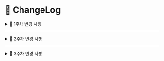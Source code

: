 # 📝 ChangeLog

<details>
  <summary>📌 1주차 변경 사항</summary>

## ✅ Week 1 (1주차)

<details>
  <summary>:bust_in_silhouette: 조유원</summary>

### :white_check_mark: Done

- **공통 컴포넌트 - 검색창 컴포넌트 구현** (`SearchBar.tsx`, `SearchBarMobile.tsx`)

  - 화면 크기에 따른 반응형 구현 (`ResponsiveSearchBar.tsx`)
  - 배급사 드롭다운 메뉴 추가
  - 태그, 검색어 구분

- **공통 컴포넌트 - 태그, 뱃지 컴포넌트 구현** (`Badges.tsx`, `Tags.tsx`)

  - 태그 호버 시 색상 변경

- **공통 컴포넌트 - 웹툰 카드 컴포넌트 구현** (`WebtoonCard.tsx`, `WebtoonCardMobile.tsx`, `WebtoonCardCol.tsx`, `WebtoonCardColMobile.tsx`)

  - 세로형 웹툰 카드 컴포넌트, 가로형 웹툰 카드 컴포넌트
  - 웹툰 정보 표시

- **메인 페이지 구현** (`page.tsx`)

  - 메인 헤더 추가 (`Header.tsx`)
    - 툰츄 로고, 목업 사진 추가
  - 화면 크기에 따른 반응형 구현 (`MainDesktop.tsx`, `MainMobile.tsx`)
  - Swiper 라이브러리를 활용한 슬라이더 구현 (`Swiper.tsx`)
  - Material UI 라이브러리를 활용한 페이지네이션 구현 (`PaginationList.tsx`)

### :construction: In Progress

- **태그 드롭다운 메뉴 구현**

  - 태그 페이지네이션 추가
  - 반응형 구현

- **메인 헤더 애니메이션 구현**

  - 고양이 발바닥 애니메이션 구현

### :mag: Preview

- **공통 컴포넌트**
<div align=center>
  <img src='https://github.com/user-attachments/assets/dc466a5e-4d77-4e0e-9d6e-ab6c6e09fbdb' width=200/>
</div>

- **메인 페이지**
<div align=center>
  <img src='https://github.com/user-attachments/assets/f065ce16-5440-404d-af91-b8c2d92c55ce'/>
</div>

- **메인 페이지 - 태블릿, 모바일**
<div align=center>
  <div>
    <img src='https://github.com/user-attachments/assets/307064e3-f7d8-4915-a17e-864f7715804c' width=200 />
    &nbsp;&nbsp;&nbsp;&nbsp;
    <img src='https://github.com/user-attachments/assets/8e1335dd-90a7-4cdc-b01f-b0fa97df4604' width=300 />
  </div>
</div>

</details>

---

<details>
  <summary>:bust_in_silhouette: 이혜민</summary>

### :white_check_mark: Done

- **공통 컴포넌트 - 네비게이션 바 구현** (`Nav.tsx`, `NavClient.tsx`)

  - 화면 크기에 따른 반응형 구현 (`DesktopNav.tsx`, `MobileTablet.tsx`)
  - 드롭다운 메뉴 추가(프로필/로그아웃) (`ProfileMenu.tsx`)

- **공통 컴포넌트 - 반응형 디자인을 위한 브레이크포인트(BP) 감지 커스텀 훅 구현**
  - 서버 사이드 BP 감지 유틸함수 구현 (`breakpointDetect.ts`)
    - Next.js headers API를 활용한 User-Agent 기반 디바이스 타입 감지
  - 클라이언트 사이드 BP 감지 커스텀 훅 구현 (`useBreakpoint.ts`)
    - Resize 이벤트를 이용한 화면 크기 기반 동적 BP 감지
- **공통 컴포넌트 - 외부 클릭 감지 커스텀 훅 구현** (`useOutsideClick.tsx`)

- **공통 컴포넌트 - 모바일/탭뷰를 위한 바텀 팝업 시트 구현** (`BottomSlideUpMenu.tsx`)

  - body 스크롤 잠금 기능 구현 (`useLockBodyScroll`)
  - Framer Motion을 활용한 슬라이드 애니메이션 구현

- **로그인 페이지 구현** (`/login/page.tsx`)

  - 소셜 로그인 버튼 추가 (`GoogleLoginButton.tsx`, `NaverLoginButton.tsx`, `KakaoLoginButton.tsx`)
  - OAuth 인증 URL 생성 유틸리티 함수 구현 (Google, Naver, Kakao) (`auth.ts`)
  - Zustand를 활용한 전역 상태 관리 구현 (`authStore.ts`)
    - 유저 정보 저장 및 관리
    - 로그인/로그아웃 기능 구현

- **프로필 페이지 구현** (`/profile/page.tsx`)

  - 기본 프로필 페이지 구현 (`ProfileDefault.tsx`)
    - 프로필 조회/수정 기능 구현
    - 인증 상태에 따른 라우팅 보호 구현
  - 프로필 페이지 변경 UI 구현 (`ProfileEdit.tsx`)
  - Zustand를 활용한 프로필 상태 관리 (`profileStore.ts`)
    - 프로필 편집 모드 상태 관리
    - 상태 변경 액션 구현
  - 사용자 API 모듈 구현 (`userApi.ts`)
    - 로그인/로그아웃, 프로필 정보 조회/수정

- **회원탈퇴 페이지 구현** (`/withdrawal/page.tsx`)
  - 회원탈퇴 페이지 모바일/탭뷰 구현
  - 닉네임 일치 여부 시각적 Validation 추가

### :construction: In Progress

- **로그인 페이지 구현** (`/login/page.tsx`)

  - 로그인/로그아웃 API 연동

- **회원탈퇴 페이지 구현** (`/withdrawal/page.tsx`)

  - 회원탈퇴 데스크탑 뷰 UI 구현
  - 회원탈퇴 API 연동
  - 회원 탈퇴 후, 메인 페이지로 리다이렉트

- **프로필 페이지 구현** (`/profile/page.tsx`)

  - 새로고침 시 프로필 정보 유지
    (별도 프로필 조회 API 연결)
  - 프로필 조회/변경 API 연동

- **공통 컴포넌트 - confirm 모달 구현** (`ConfirmModal.tsx`)

- **공통 컴포넌트 - Footer 구현** (`Footer.tsx`)

  - Footer UI 구현 (BD 컨텐츠 대기중)

- **공통 컴포넌트 - 커서 애니메이션 구현** (`Cursor.tsx`)
  - 커서 UI 및 애니메이션 구현

### :mag: Preview

- **공통 컴포넌트 - 네비게이션 바**

<img src='https://github.com/user-attachments/assets/aabb5296-6698-4894-95da-fc60b84b85ae'/>

</details>

---

<details>
  <summary>:bust_in_silhouette: 최푸른</summary>

### :white_check_mark: Done

- **공통 컴포넌트 - 작품 등록 상태 컴포넌트 구현** (`Status.tsx`)

  - 작품 등록 상태 표시
  - 등록 상태(PENDING/REGISTERED/REJECTED)에 따른 배경색 설정

- **내 상자 페이지 구현** (`/my-box/page.tsx`)
  - 사용자로 접속 시, 내 상자 페이지 기본 화면 UI 구현
  - 탭 메뉴 구현 (찜 목록/최근 본 목록/작품 등록/등록 신청한 작품)
- **찜 목록 메뉴 구현** (`FavoriteList.tsx`)
  - 찜 처리되어 있는 웹툰 목록 표시
  - 찜 목록 내 상단 검색창 및 정렬 버튼(최신순, 오래된순) 구현

### :construction: In Progress

- **찜 목록 메뉴 구현** (`FavoriteList.tsx`)

  - 반응형 구현
  - 찜 목록 페이지네이션 구현

- **작품 등록 메뉴 구현** (`WebtoonRegisterForm.tsx`)
  - 작품 등록 UI 개선
  - 반응형 구현

### :mag: Preview

- **공통 컴포넌트**
<div align="center">
  <kbd>
  </kbd>
</div>

- **내 상자 페이지**
<div align=center>
  <img src='https://github.com/user-attachments/assets/9f07a449-790b-4c42-9431-cffbc0672b71'/>
  <img src='https://github.com/user-attachments/assets/129123cc-2214-4474-bb98-a1a1a80fba16'/>
</div>

- **찜 메뉴**

</details>

</details>

---

<details>
  <summary>📌 2주차 변경 사항</summary>

## ✅ Week 2 (2주차)

<details>
  <summary>👤 조유원</summary>

### ✅ Done

- 태그 드롭다운 메뉴 구현 (`TagDropdown.tsx`, `TagDropdownMobile.tsx`)
  - ㄱㄴㄷ 페이지네이션
  - 선택한 태그 상단에 표시
- 태그별 검색 페이지 구현 (`TagSearchClient.tsx`)
  - 인기순/조회순/등록순/최신순 정렬 드롭다운 메뉴 추가
  - 페이지네이션 구현
  - 상단 검색창 및 선택한 태그 표시
- 연재별 검색 페이지 구현 (`DaySearchClient.tsx`)
  - 인기순/조회순/등록순/최신순 정렬 드롭다운 메뉴 추가
  - 페이지네이션 구현
  - 상단 검색창 및 연재 여부, 요일 표시
- 통합 검색 페이지 구현 (`GlobalSearchClient.tsx`)
  - 메인 헤더 검색창에서 이동
  - 인기순/조회순/등록순/최신순 정렬 드롭다운 메뉴 추가
  - 페이지네이션 구현
  - 상단 검색창 표시
- SCSS를 활용하여 반응형 수정 (Tailwind CSS + SCSS)
  - 코드 가독성 향상

### 🚧 In Progress

- API 연동
  - `webtoonStore.ts` 작성 중
- 메인 헤더 고양이 발바닥 애니메이션 추가

### 🔍 Preview

- 태그 드롭다운 메뉴 - 데스크탑
<div align=center>
  <img src='https://github.com/user-attachments/assets/866426b7-953e-4293-a929-45e63f6da566'/>
</div>

- 태그 드롭다운 메뉴 - 태블릿 & 모바일
<div align=center>
  <div>
    <img src='https://github.com/user-attachments/assets/4b39ac73-f594-4b0e-aa21-8f3f88f73edf' width=200 />
    &nbsp;&nbsp;&nbsp;&nbsp;
    <img src='https://github.com/user-attachments/assets/d30e2edb-2079-4395-bd51-2adf910c6e6e' width=300 />
  </div>
</div>

- 검색 페이지 - 데스크탑
<div align=center>
  <img src='https://github.com/user-attachments/assets/46e99bca-dfb2-4eca-895c-2a8dc042c5ef'/>
</div>

- 검색 페이지 - 태블릿 & 모바일
<div align=center>
  <div>
    <img src='https://github.com/user-attachments/assets/7dd54879-8aa6-4780-80a1-2cd171757067' width=200 />
    &nbsp;&nbsp;&nbsp;&nbsp;
    <img src='https://github.com/user-attachments/assets/ab4aa819-d591-4621-b884-6e8e8006850a' width=300 />
  </div>
</div>

</details>

---

<details>
  <summary>:bust_in_silhouette: 이혜민</summary>

### :white_check_mark: Done

- **로그인/로그아웃 기능**

  - 로그인/로그아웃 API 구현
  - mockData로 테스트 완료

- **회원탈퇴 기능**

  - 회원탈퇴 API 구현
  - `nick_name`값이 null일 때 기본 닉네임 구현 기능 추가

- **프로필 조회/변경 기능**

  - 프로필 조회/변경 API 구현
  - 프로필 이미지 전달 형식 변경(json -> formData)에 따른 코드 수정

- **반응형 디자인 기능 구현**

  - 서버 사이드에서 User Agent 기반 정규식 필터링으로 디바이스 감지(`breakpointDetect.ts`)
  - 클라이언트 사이드에서 Resize 이벤트 기반의 커스텀 훅으로 실시간 너비 감지(`useBreakpoint.ts`)

- **공통 컴포넌트 - 모달 컴포넌트 구현** (`/components/common/modal`)

  - 모달 컨테이너, 컨텐트, 타이틀 컴포넌트 구현
  - 외부 클릭 감지 시 모달 닫힘 기능 적용

- **공통 컴포넌트 - 로딩화면 구현** (`loading.tsx`)

  - 프로그레스바 반복 애니메이션 구현

- **공통 컴포넌트 - 에러화면 구현** (`error.tsx`)

- **공통 컴포넌트 - '찾을수 없는 페이지'화면 구현** (`not-found.tsx`)

### :construction: In Progress

- **로그인/로그아웃 기능**

  - 로그인/로그아웃 API 테스트

- **회원탈퇴 기능**

  - 회원탈퇴 API 테스트

- **프로필 조회/변경 기능**

  - 프로필 조회/변경 API 테스트

- **미들웨어 구현**

  - 인증이 필요한 페이지 접근 제한 처리 (로그인 페이지로 리다이렉트)
  - 로그인 상태일 때 로그인 페이지 접근 제한 처리 (메인 페이지로 리다이렉트)
  - 소셜 로그인 콜백 페이지 별도 처리
  - 미들웨어 테스트

### :mag: Preview

- **모달 컴포넌트**

<img src='https://github.com/user-attachments/assets/7b7ee67f-60ce-46d1-9b32-c322b3953aca'/>

- **로딩 컴포넌트**

<img src='https://github.com/user-attachments/assets/903fa15d-fe7c-4b75-a45f-07a471b8039e'/>

- **에러 컴포넌트**

<img src='https://github.com/user-attachments/assets/f7c836cc-b076-4a18-bd82-01c6133b5dad'/>

- **찾을 수 없는 페이지(not-found) 컴포넌트**

<img src='https://github.com/user-attachments/assets/f5ed5daa-9974-4f98-9751-ac6339bd913e'/>

</details>

</details>

---

<details>
  <summary>📌 3주차 변경 사항</summary>

## ✅ Week 3 (3주차)

---

<details>
  <summary>:bust_in_silhouette: 이혜민</summary>

### :white_check_mark: Done

- **로그인/로그아웃 기능**

  - 쿠키 설정 담당이 프론트로 변경됨에 따라 코드 수정
  - 로그인/로그아웃 API 테스트 완료

- **회원탈퇴 기능**

  - 회원탈퇴 API 테스트 완료

- **프로필 조회/변경 기능**

  - 프로필 조회/변경 API 테스트 완료

- **미들웨어 구현** (`middleware.ts`)

  - 인증이 필요한 페이지 접근 제한 처리 (로그인 페이지로 리다이렉트)
  - 로그인 상태일 때 로그인 페이지 접근 제한 처리 (메인 페이지로 리다이렉트)
  - 소셜 로그인 콜백 페이지 별도 처리

- **개인정보 처리방침 페이지 구현** (`/privacy`)

- **사이트 이용약관 페이지 구현** (`/terms`)

- **Typeform 링크 버튼 구현** (`/TypeformBtn.tsx`)

- **공통 컴포넌트 - Footer 구현** (`Footer.tsx`)

  - 개인정보 처리방침, 사이트 이용약관 페이지 구현
  - 툰츄 소셜 링크/페이지 연결

### :construction: In Progress

- SEO 최적화를 위한 전체 코드 리팩토링

### :mag: Preview

- **소셜 로그인/로그아웃 동작**

<img src='https://github.com/user-attachments/assets/eef80baf-9ef4-4bc4-b2d9-fec866505041'/>
<img src='https://github.com/user-attachments/assets/2e50096b-8f8e-4dcb-b45e-74e81e260e66'/>

- **회원탈퇴 동작**

<img src='https://github.com/user-attachments/assets/7287196d-1e0c-4546-ba61-4c6d414a7fdb'/>

- **프로필조회/변경 동작**
  
<img src='https://github.com/user-attachments/assets/fe330be6-db15-42b1-845f-b0ed55fa92ad'/>
<img src='https://github.com/user-attachments/assets/19ffea95-837e-494e-a291-2afbb4e51fb8'/>

- **개인정보 처리방침 페이지**

<img src='https://github.com/user-attachments/assets/c73cb78d-fb14-453f-a278-75443fd2d145'/>

- **사이트 이용약관 페이지**

<img src='https://github.com/user-attachments/assets/8d07640c-8bfa-4486-8e10-03db0f2702f3'/>

</details>

---

</details>
